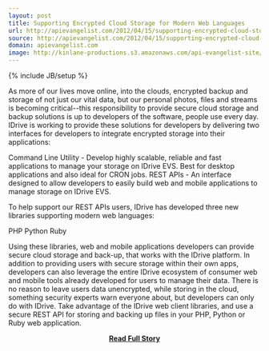 ```yaml
---
layout: post
title: Supporting Encrypted Cloud Storage for Modern Web Languages
url: http://apievangelist.com/2012/04/15/supporting-encrypted-cloud-storage-for-modern-web-languages/
source: http://apievangelist.com/2012/04/15/supporting-encrypted-cloud-storage-for-modern-web-languages/
domain: apievangelist.com
image: http://kinlane-productions.s3.amazonaws.com/api-evangelist-site/blog/idrive-logo.jpg
---
```

{% include JB/setup %}<p>
As more of our lives move online, into the clouds, encrypted backup and storage of not just our vital data, but our personal photos, files and streams is becoming critical--this responsibility to provide secure cloud storage and backup solutions is up to developers of the software, people use every day.
IDrive is working to provide these solutions for developers by delivering two interfaces for developers to integrate encrypted storage into their applications:

Command Line Utility -  Develop highly scalable, reliable and fast applications to manage your storage on IDrive EVS. Best for desktop applications and also ideal for CRON jobs.
REST APIs - An interface designed to allow developers to easily build web and mobile applications to manage storage on IDrive EVS.

To help support our REST APIs users,  IDrive has developed three new libraries supporting modern web languages:

PHP
Python
Ruby

Using these libraries, web and mobile applications developers can provide secure cloud storage and back-up, that works with the IDrive platform.  In addition to providing users with secure storage within their own apps, developers can also leverage the entire IDrive ecosystem of consumer web and mobile tools already developed for users to manage their data.
There is no reason to leave users data unencrypted, while storing in the cloud, something security experts warn everyone about, but developers can only do with IDrive.  Take advantage of the IDrive web client libraries, and use a secure REST API for storing and backing up files in your PHP, Python or Ruby web application.</p>
<center><p><a href="http://apievangelist.com/2012/04/15/supporting-encrypted-cloud-storage-for-modern-web-languages/" style='padding:25px; font-sze:18px; font-weight: bold;'>Read Full Story</a></p></center>
